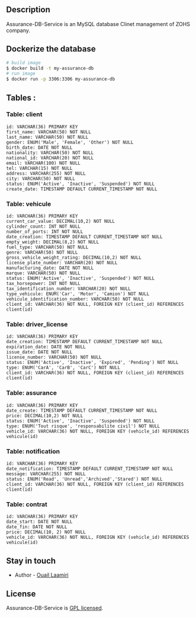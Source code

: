 ## Description

Assurance-DB-Service is an MySQL database Clinet management of ZOHS company.



## Dockerize the database
```bash
# build image
$ docker build -t my-assurance-db
# run image
$ docker run -p 3306:3306 my-assurance-db
```


## Tables : 
### Table: client

    id: VARCHAR(36) PRIMARY KEY
    first_name: VARCHAR(50) NOT NULL
    last_name: VARCHAR(50) NOT NULL
    gender: ENUM('Male', 'Female', 'Other') NOT NULL
    birth_date: DATE NOT NULL
    nationality: VARCHAR(50) NOT NULL
    national_id: VARCHAR(20) NOT NULL
    email: VARCHAR(100) NOT NULL
    tel: VARCHAR(15) NOT NULL
    address: VARCHAR(255) NOT NULL
    city: VARCHAR(50) NOT NULL
    status: ENUM('Active', 'Inactive', 'Suspended') NOT NULL
    create_date: TIMESTAMP DEFAULT CURRENT_TIMESTAMP NOT NULL

### Table: vehicule

    id: VARCHAR(36) PRIMARY KEY
    current_car_value: DECIMAL(10,2) NOT NULL
    cylinder_count: INT NOT NULL
    number_of_ports: INT NOT NULL
    date_creation: TIMESTAMP DEFAULT CURRENT_TIMESTAMP NOT NULL
    empty_weight: DECIMAL(8,2) NOT NULL
    fuel_type: VARCHAR(50) NOT NULL
    genre: VARCHAR(50) NOT NULL
    gross_vehicle_weight_rating: DECIMAL(10,2) NOT NULL
    license_plate_number: VARCHAR(20) NOT NULL
    manufacturing_date: DATE NOT NULL
    marque: VARCHAR(50) NOT NULL
    status: ENUM('Active', 'Inactive', 'Suspended') NOT NULL
    tax_horsepower: INT NOT NULL
    tax_identification_number: VARCHAR(20) NOT NULL
    type_vehicule: ENUM('Car', 'Motor', 'Camion') NOT NULL
    vehicule_identification_number: VARCHAR(50) NOT NULL
    client_id: VARCHAR(36) NOT NULL, FOREIGN KEY (client_id) REFERENCES client(id)

### Table: driver_license

    id: VARCHAR(36) PRIMARY KEY
    date_creation: TIMESTAMP DEFAULT CURRENT_TIMESTAMP NOT NULL
    expiration_date: DATE NOT NULL
    issue_date: DATE NOT NULL
    license_number: VARCHAR(50) NOT NULL
    status: ENUM('Active', 'Inactive', 'Expired', 'Pending') NOT NULL
    type: ENUM('CarA', 'CarB', 'CarC') NOT NULL
    client_id: VARCHAR(36) NOT NULL, FOREIGN KEY (client_id) REFERENCES client(id)

### Table: assurance

    id: VARCHAR(36) PRIMARY KEY
    date_create: TIMESTAMP DEFAULT CURRENT_TIMESTAMP NOT NULL
    price: DECIMAL(10,2) NOT NULL
    status: ENUM('Active', 'Inactive', 'Suspended') NOT NULL
    type: ENUM('Tout risque', 'responsabilite civil') NOT NULL
    vehicle_id: VARCHAR(36) NOT NULL, FOREIGN KEY (vehicle_id) REFERENCES vehicule(id)

### Table: notification

    id: VARCHAR(36) PRIMARY KEY
    date_notification: TIMESTAMP DEFAULT CURRENT_TIMESTAMP NOT NULL
    message: VARCHAR(255) NOT NULL
    status: ENUM('Read', 'Unread','Archived','Stared') NOT NULL
    client_id: VARCHAR(36) NOT NULL, FOREIGN KEY (client_id) REFERENCES client(id)

### Table: contrat

    id: VARCHAR(36) PRIMARY KEY
    date_start: DATE NOT NULL
    date_fin: DATE NOT NULL
    price: DECIMAL(10, 2) NOT NULL
    vehicle_id: VARCHAR(36) NOT NULL, FOREIGN KEY (vehicle_id) REFERENCES vehicule(id)

## Stay in touch
- Author - [Ouail Laamiri](https://www.linkedin.com/in/ouaillaamiri/)


## License
Assurance-DB-Service is [GPL licensed](LICENSE).